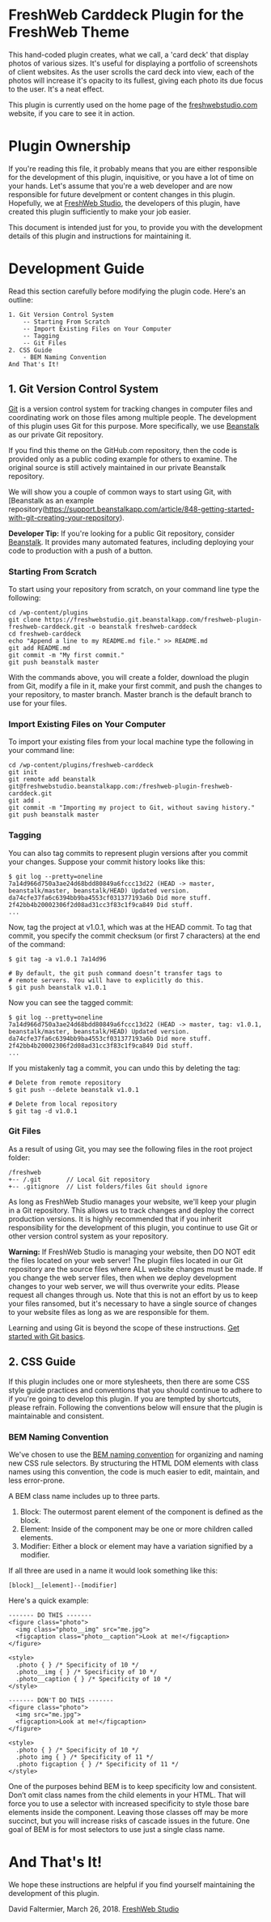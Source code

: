 # FreshWeb Carddeck Plugin for the FreshWeb Theme

This hand-coded plugin creates, what we call, a 'card deck' that display photos of various sizes. It's useful for displaying a portfolio of screenshots of client websites. As the user scrolls the card deck into view, each of the photos will increase it's opacity to its fullest, giving each photo its due focus to the user. It's a neat effect.

This plugin is currently used on the home page of the [freshwebstudio.com](https://freshwebstudio.com) website, if you care to see it in action. 

# Plugin Ownership

If you're reading this file, it probably means that you are either responsible for the development of this plugin, inquisitive, or you have a lot of time on your hands. Let's assume that you're a web developer and are now responsible for future develpment or content changes in this plugin. Hopefully, we at [FreshWeb Studio](https://freshwebstudio.com), the developers of this plugin, have created this plugin sufficiently to make your job easier.

This document is intended just for you, to provide you with the development details of this plugin and instructions for maintaining it.

# Development Guide

Read this section carefully before modifying the plugin code. Here's an outline:

    1. Git Version Control System
        -- Starting From Scratch
        -- Import Existing Files on Your Computer
        -- Tagging
        -- Git Files
    2. CSS Guide
        - BEM Naming Convention
    And That's It!


## 1. Git Version Control System

[Git](https://git-scm.com/book/en/v2/Getting-Started-Git-Basics) is a version control system for tracking changes in computer files and coordinating work on those files among multiple people. The development of this plugin uses Git for this purpose. More specifically, we use [Beanstalk](https://beanstalkapp.com) as our private Git repository.

If you find this theme on the GitHub.com repository, then the code is provided only as a public coding example for others to examine. The original source is still actively maintained in our private Beanstalk repository.

We will show you a couple of common ways to start using Git, with [Beanstalk as an example repository(https://support.beanstalkapp.com/article/848-getting-started-with-git-creating-your-repository).

**Developer Tip:** If you're looking for a public Git repository, consider [Beanstalk](https://beanstalkapp.com/). It provides many automated features, including deploying your code to production with a push of a button.

### Starting From Scratch

To start using your repository from scratch, on your command line type the following:

```
cd /wp-content/plugins
git clone https://freshwebstudio.git.beanstalkapp.com/freshweb-plugin-freshweb-carddeck.git -o beanstalk freshweb-carddeck
cd freshweb-carddeck
echo "Append a line to my README.md file." >> README.md
git add README.md
git commit -m "My first commit."
git push beanstalk master
```

With the commands above, you will create a folder, download the plugin from Git, modify a file in it, make your first commit, and push the changes to your repository, to master branch. Master branch is the default branch to use for your files.

### Import Existing Files on Your Computer

To import your existing files from your local machine type the following in your command line:

```
cd /wp-content/plugins/freshweb-carddeck
git init
git remote add beanstalk git@freshwebstudio.beanstalkapp.com:/freshweb-plugin-freshweb-carddeck.git
git add .
git commit -m "Importing my project to Git, without saving history."
git push beanstalk master
```

### Tagging

You can also tag commits to represent plugin versions after you commit your changes. Suppose your commit history looks like this:

```
$ git log --pretty=oneline
7a14d966d750a3ae24d68bdd80849a6fccc13d22 (HEAD -> master, beanstalk/master, beanstalk/HEAD) Updated version.
da74cfe37fa6c6394bb9ba4553cf031377193a6b Did more stuff.
2f42bb4b20002306f2d08ad31cc3f83c1f9ca849 Did stuff.
...
```

Now, tag the project at v1.0.1, which was at the HEAD commit. To tag that commit, you specify the commit checksum (or first 7 characters) at the end of the command:

```
$ git tag -a v1.0.1 7a14d96

# By default, the git push command doesn’t transfer tags to 
# remote servers. You will have to explicitly do this.
$ git push beanstalk v1.0.1
```

Now you can see the tagged commit:

```
$ git log --pretty=oneline
7a14d966d750a3ae24d68bdd80849a6fccc13d22 (HEAD -> master, tag: v1.0.1, beanstalk/master, beanstalk/HEAD) Updated version.
da74cfe37fa6c6394bb9ba4553cf031377193a6b Did more stuff.
2f42bb4b20002306f2d08ad31cc3f83c1f9ca849 Did stuff.
...
```

If you mistakenly tag a commit, you can undo this by deleting the tag:

```
# Delete from remote repository
$ git push --delete beanstalk v1.0.1

# Delete from local repository
$ git tag -d v1.0.1

```

### Git Files

As a result of using Git, you may see the following files in the root project folder:

```
/freshweb
+-- /.git       // Local Git repository
+-- .gitignore  // List folders/files Git should ignore

```

As long as FreshWeb Studio manages your website, we'll keep your plugin in a Git repository. This allows us to track changes and deploy the correct production versions. It is highly recommended that if you inherit responsibility for the development of this plugin, you continue to use Git or other version control system as your repository.

**Warning:** If FreshWeb Studio is managing your website, then DO NOT edit the files located on your web server! The plugin files located in our Git repository are the source files where ALL website changes must be made. If you change the web server files, then when we deploy development changes to your web server, we will thus overwrite your edits. Please request all changes through us. Note that this is not an effort by us to keep your files ransomed, but it's necessary to have a single source of changes to your website files as long as we are responsible for them.

Learning and using Git is beyond the scope of these instructions. [Get started with Git basics](https://git-scm.com/book/en/v2/Getting-Started-Git-Basics).

## 2. CSS Guide

If this plugin includes one or more stylesheets, then there are some CSS style guide practices and conventions that you should continue to adhere to if you're going to develop this plugin. If you are tempted by shortcuts, please refrain. Following the conventions below will ensure that the plugin is maintainable and consistent.

### BEM Naming Convention

We've chosen to use the [BEM naming convention](http://getbem.com/naming/) for organizing and naming new CSS rule selectors. By structuring the HTML DOM elements with class names using this convention, the code is much easier to edit, maintain, and less error-prone.

A BEM class name includes up to three parts.

1. Block: The outermost parent element of the component is defined as the block.
2. Element: Inside of the component may be one or more children called elements.
3. Modifier: Either a block or element may have a variation signified by a modifier.

If all three are used in a name it would look something like this:

```
[block]__[element]--[modifier]
```

Here's a quick example:

```
------- DO THIS -------
<figure class="photo">
  <img class="photo__img" src="me.jpg">
  <figcaption class="photo__caption">Look at me!</figcaption>
</figure>

<style>
  .photo { } /* Specificity of 10 */
  .photo__img { } /* Specificity of 10 */
  .photo__caption { } /* Specificity of 10 */
</style>

------- DON'T DO THIS -------
<figure class="photo">
  <img src="me.jpg">
  <figcaption>Look at me!</figcaption>
</figure>

<style>
  .photo { } /* Specificity of 10 */
  .photo img { } /* Specificity of 11 */
  .photo figcaption { } /* Specificity of 11 */
</style>
```

One of the purposes behind BEM is to keep specificity low and consistent. Don’t omit class names from the child elements in your HTML. That will force you to use a selector with increased specificity to style those bare elements inside the component. Leaving those classes off may be more succinct, but you will increase risks of cascade issues in the future. One goal of BEM is for most selectors to use just a single class name.

# And That's It!

We hope these instructions are helpful if you find yourself maintaining the development of this plugin. 

David Faltermier, March 26, 2018. [FreshWeb Studio](https://freshwebstudio.com)

